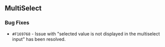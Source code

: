 ## MultiSelect

### Bug Fixes

- `#F169768` - Issue with "selected value is not displayed in the multiselect input" has been resolved.
